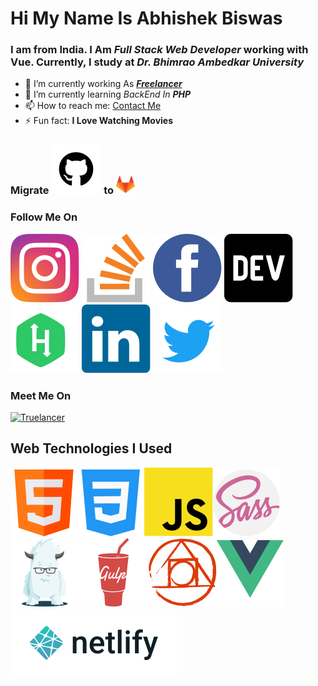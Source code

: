 
# Hi My Name Is **Abhishek Biswas**
### I am from India. I Am *Full Stack Web Developer* working with **Vue**.  Currently, I study at *Dr. Bhimrao Ambedkar University*

- 🔭 I’m currently working As ***[Freelancer](https://www.freelancer.com/u/abhibiswas01)***
- 🌱 I’m currently learning *BackEnd In **PHP***
 - 📫 How to reach me: [Contact Me](abhishekbiswasofficial01@gmail.com)
 - ⚡ Fun fact: **I Love Watching Movies**

### Migrate <a href="https://github.com/biswas-abhishek/"><img src="https://raw.githubusercontent.com/biswas-abhishek/biswas-abhishek/d861c936920286c5b072bcf6a8fd63c277fb26a0/img/Github.svg" title="Github" alt="Github"></a> to  <a href="https://gitlab.com/biswas-abhishek"><img src="https://raw.githubusercontent.com/biswas-abhishek/biswas-abhishek/bdf13e31ca7575b4357ccf14031b8c44b8445806/img/Gitlab.svg" title="Gitlab" alt="Gitlab" width="30pt"></a>

### Follow Me On
<a href="https://instagram.com/_biswas_abhishek"><img src="https://raw.githubusercontent.com/biswas-abhishek/biswas-abhishek/addfef477157e3596cf9e8389165dcbb60330645/img/Instagram.svg" title="Instagram" alt="Instagram"></a> <a href="https://stackoverflow.com/users/15175163/abhishek-biswas"><img src="https://raw.githubusercontent.com/biswas-abhishek/biswas-abhishek/addfef477157e3596cf9e8389165dcbb60330645/img/Stack%20overflow.svg" title="Stack Overflow" alt="Stack Overflow"></a> <a href="https://www.facebook.com/abhishekbiswasofficial01/"><img src="https://raw.githubusercontent.com/biswas-abhishek/biswas-abhishek/addfef477157e3596cf9e8389165dcbb60330645/img/facebook.svg" title="Facebook" alt="Facebook"></a> <a href="https://dev.to/abhishek_biswas"><img src="/img/devto.svg" title="Dev To" alt="Dev To"></a> <a href="https://www.hackerrank.com/abhishekbiswaso1"><img src="/img/hackerrank.svg" title="Hacker Rank" alt="hacker Rank"></a> <a href="https://www.linkedin.com/in/biswas-abhi/"><img src="/img/linkedin.svg" title="LinkedIn" alt="LinkedIn"></a> <a href="https://twitter.com/_biswas_abhi"><img src="https://raw.githubusercontent.com/biswas-abhishek/biswas-abhishek/23c26167301c10d8b68f0683666c39e73b4b5178/img/twitter.svg" title="Twitter" alt="Twitter"></a>

### Meet Me On
 <a href="https://www.truelancer.com/freelancer/abhishekbiswas1519"><img src="https://images.g2crowd.com/uploads/product/image/social_landscape/social_landscape_174581675fed402df8dab88825f56c16/truelancer.png" title="Truelancer" alt="Truelancer" width="100pt"></a>

## Web Technologies I Used
![HTML](https://raw.githubusercontent.com/biswas-abhishek/biswas-abhishek/e5a7d3976655db1b900a50581c3b5651de70010e/img/html.svg)![CSS](https://raw.githubusercontent.com/biswas-abhishek/biswas-abhishek/e5a7d3976655db1b900a50581c3b5651de70010e/img/css.svg)![JavaScript](https://raw.githubusercontent.com/biswas-abhishek/biswas-abhishek/456a65c5b7b83824acc366cb7ffb1a057d8ed7a4/img/js.svg)![Sass](https://raw.githubusercontent.com/biswas-abhishek/biswas-abhishek/456a65c5b7b83824acc366cb7ffb1a057d8ed7a4/img/sass.svg)![Zurb Foundation](https://raw.githubusercontent.com/biswas-abhishek/biswas-abhishek/456a65c5b7b83824acc366cb7ffb1a057d8ed7a4/img/zurb%20foundation.svg)![Gulp](https://raw.githubusercontent.com/biswas-abhishek/biswas-abhishek/cdf18bfd6afa2e98019ef6d56ed2dfeebdacfd1a/img/gulp.svg)![PostCSS](https://raw.githubusercontent.com/biswas-abhishek/biswas-abhishek/69ee59bc0e0953b75847d4eff73f56e1acd4e6c5/img/PostCSS.svg)![Vue](https://raw.githubusercontent.com/biswas-abhishek/biswas-abhishek/69ee59bc0e0953b75847d4eff73f56e1acd4e6c5/img/Vue.svg)![Netlify](https://raw.githubusercontent.com/biswas-abhishek/biswas-abhishek/69ee59bc0e0953b75847d4eff73f56e1acd4e6c5/img/netlify.svg)
<!--
**biswas-abhishek/biswas-abhishek** is a ✨ _special_ ✨ repository because its `README.md` (this file) appears on your GitHub profile.

Here are some ideas to get you started:

- 

- 👯 I’m looking to collaborate on ...
- 🤔 I’m looking for help with ...
- 💬 Ask me about ...
- 📫 How to reach me: ...
- 😄 Pronouns: ...
- ⚡ Fun fact: ...
-->

